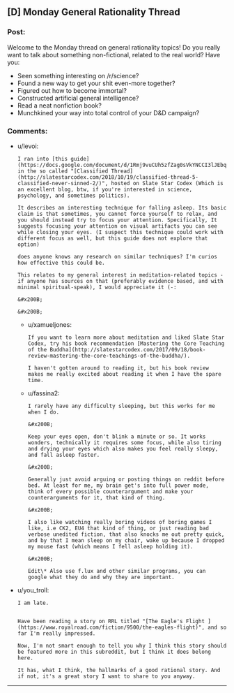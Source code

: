 ## [D] Monday General Rationality Thread

### Post:

Welcome to the Monday thread on general rationality topics!  Do you really want to talk about something non-fictional, related to the real world?  Have you:

* Seen something interesting on /r/science?
* Found a new way to get your shit even-more together?
* Figured out how to become immortal?
* Constructed artificial general intelligence?
* Read a neat nonfiction book?
* Munchkined your way into total control of your D&D campaign?


### Comments:

- u/levoi:
  ```
  I ran into [this guide](https://docs.google.com/document/d/1Rmj9vuCUh5zfZag0sVkYNCCI3lJEbqLjP79vkXT9cCo/edit#heading=h.nbcyuc45jzhs) in the so called "[Classified Thread](http://slatestarcodex.com/2018/10/19/classified-thread-5-classified-never-sinned-2/)", hosted on Slate Star Codex (Which is an excellent blog, btw, if you're interested in science, psychology, and sometimes politics).

  It describes an interesting technique for falling asleep. Its basic claim is that sometimes, you cannot force yourself to relax, and you should instead try to focus your attention. Specifically, It suggests focusing your attention on visual artifacts you can see while closing your eyes. (I suspect this technique could work with different focus as well, but this guide does not explore that option)

  does anyone knows any research on similar techniques? I'm curios how effective this could be. 

  This relates to my general interest in meditation-related topics - if anyone has sources on that (preferably evidence based, and with minimal spiritual-speak), I would appreciate it (-:

  &#x200B;

  &#x200B;
  ```

  - u/xamueljones:
    ```
    If you want to learn more about meditation and liked Slate Star Codex, try his book recommendation [Mastering the Core Teaching of the Buddha](http://slatestarcodex.com/2017/09/18/book-review-mastering-the-core-teachings-of-the-buddha/).

    I haven't gotten around to reading it, but his book review makes me really excited about reading it when I have the spare time.
    ```

  - u/fassina2:
    ```
    I rarely have any difficulty sleeping, but this works for me when I do.

    &#x200B;

    Keep your eyes open, don't blink a minute or so. It works wonders, technically it requires some focus, while also tiring and drying your eyes which also makes you feel really sleepy, and fall asleep faster.

    &#x200B;

    Generally just avoid arguing or posting things on reddit before bed. At least for me, my brain get's into full power mode, think of every possible counterargument and make your counterarguments for it, that kind of thing.

    &#x200B;

    I also like watching really boring videos of boring games I like, i.e CK2, EU4 that kind of thing, or just reading bad verbose unedited fiction, that also knocks me out pretty quick, and by that I mean sleep on my chair, wake up because I dropped my mouse fast (which means I fell asleep holding it).

    &#x200B;

    Edit\* Also use f.lux and other similar programs, you can google what they do and why they are important.
    ```

- u/you_troll:
  ```
  I am late. 


  Have been reading a story on RRL titled "[The Eagle's Flight ](https://www.royalroad.com/fiction/9500/the-eagles-flight)", and so far I'm really impressed. 

  Now, I'm not smart enough to tell you why I think this story should be featured more in this subreddit, but I think it does belong here. 

  It has, what I think, the hallmarks of a good rational story. And if not, it's a great story I want to share to you anyway.
  ```

---

